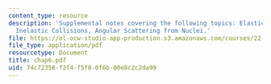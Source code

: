 ```yaml
---
content_type: resource
description: 'Supplemental notes covering the following topics: Elastic Collisions,
  Inelastic Collisions, Angular Scattering from Nuclei.'
file: https://ol-ocw-studio-app-production.s3.amazonaws.com/courses/22-105-electromagnetic-interactions-fall-2005/74c72356f2f4f5f00f6b00e8c2c2da99_chap6.pdf
file_type: application/pdf
resourcetype: Document
title: chap6.pdf
uid: 74c72356-f2f4-f5f0-0f6b-00e8c2c2da99
---
```


